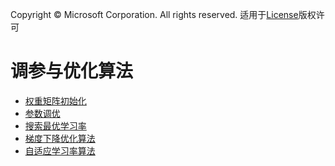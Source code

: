 Copyright © Microsoft Corporation. All rights reserved.
  适用于[License](https://github.com/Microsoft/ai-edu/blob/master/LICENSE.md)版权许可

# 调参与优化算法

- [权重矩阵初始化](10.1-权重矩阵初始化.md)
- [参数调优](10.2-参数调优.md)
- [搜索最优学习率](10.3-搜索最优学习率.md)
- [梯度下降优化算法](10.4-梯度下降优化算法.md)
- [自适应学习率算法](10.5-自适应学习率算法.md)

